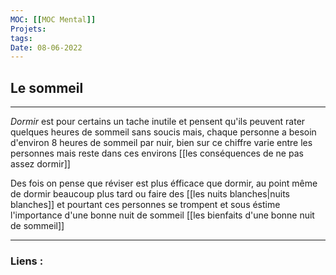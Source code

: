 ```yaml
---
MOC: [[MOC Mental]]
Projets:
tags:
Date: 08-06-2022
---
```


## Le sommeil

---

*Dormir* est pour certains un tache inutile et pensent qu'ils peuvent rater quelques heures de sommeil sans soucis mais, chaque personne a besoin d'environ 8 heures de sommeil par nuir, bien sur ce chiffre varie entre les personnes mais reste dans ces environs [[les conséquences de ne pas assez dormir]]

Des fois on pense que réviser est plus éfficace que dormir, au point même de dormir beaucoup plus tard ou faire des [[les nuits blanches|nuits blanches]] et pourtant ces personnes se trompent et sous éstime l'importance d'une bonne nuit de sommeil [[les bienfaits d'une bonne nuit de sommeil]]


---
### Liens :